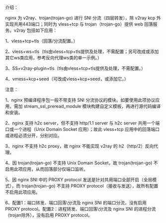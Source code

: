 介绍：

nginx 为 v2ray、trojan(trojan-go) 进行 SNI 分流（四层转发），除 v2ray kcp 外实现共用443端口；同时为 vless+tcp 与 trojan（trojan-go）提供 web 回落服务。v2ray 包括如下应用：

1、vless+tcp+tls（回落/分流配置。）

2、vless+ws+tls（tls由vless+tcp+tls提供及处理，不需配置；另可改成或添加其它ws类应用，参考反向代理ws类的单一示例。）

3、SS+v2ray-plugin+tls（tls由vless+tcp+tls提供及处理，不需配置。）

4、vmess+kcp+seed（可改成vless+kcp+seed，或添加它。）


注意：

1、nginx 预编译程序包一般不带支持 SNI 分流协议的模块。如要使用此项协议应用，需加 stream_ssl_preread_module 模块构建自定义模板，再进行源代码编译和安装。

2、nginx 支持 h2c server，但不支持 http/1.1 server 与 h2c server 共用一个端口或一个进程（Unix Domain Socket 应用）；故此 vless+tcp 应用中的回落端口或进程必须分开，分别对应。

3、nginx 不支持 h2c proxy，故 nginx 不能实现 v2ray 的 h2（http/2）反向代理。

4、因 trojan(trojan-go) 不支持 Unix Domain Socket，故 trojan(trojan-go) 不启用此项应用，从而回落部分仅端口监听。

5、因 nginx SNI 中的 PROXY protocol 发送是针对共用端口全部开启（全局模式），而 trojan(trojan-go) 不支持 PROXY protocol（接收与发送），故所有配置不启用此项应用。

6、配置1：端口转发、端口回落\分流及 nginx SNI 的端口分流，没有启用 PROXY protocol。配置2：进程转发、端口回落\分流及 nginx SNI 的进程分流（trojan除外），没有启用 PROXY protocol。
